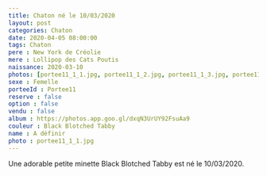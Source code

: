 ```yaml
---
title: Chaton né le 10/03/2020
layout: post
categories: Chaton
date: 2020-04-05 08:00:00
tags: Chaton
pere : New York de Créolie
mere : Lollipop des Cats Poutis
naissance: 2020-03-10
photos: [portee11_1_1.jpg, portee11_1_2.jpg, portee11_1_3.jpg, portee11_1_4.jpg, portee11_1_5.jpg]
sexe : Femelle
porteeId : Portee11
reserve : false
option : false
vendu : false
album : https://photos.app.goo.gl/dxqN3UrUY92FsuAa9
couleur : Black Blotched Tabby
name : A définir
photo : portee11_1_1.jpg
---
```


Une adorable petite minette Black Blotched Tabby est né le 10/03/2020.
